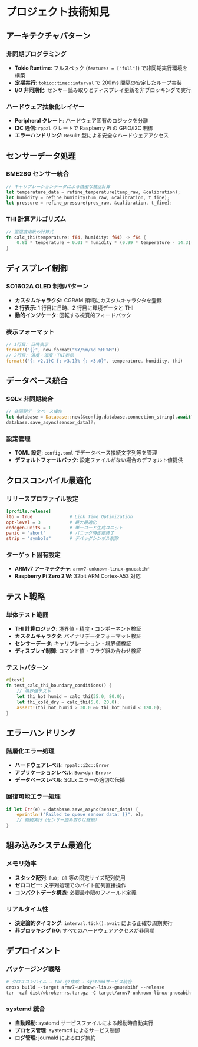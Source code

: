 # プロジェクト技術知見

## アーキテクチャパターン

### 非同期プログラミング

- **Tokio Runtime**: フルスペック (`features = ["full"]`) で非同期実行環境を構築
- **定期実行**: `tokio::time::interval` で 200ms 間隔の安定したループ実装
- **I/O 非同期化**: センサー読み取りとディスプレイ更新を非ブロッキングで実行

### ハードウェア抽象化レイヤー

- **Peripheral クレート**: ハードウェア固有のロジックを分離
- **I2C 通信**: `rppal` クレートで Raspberry Pi の GPIO/I2C 制御
- **エラーハンドリング**: `Result` 型による安全なハードウェアアクセス

## センサーデータ処理

### BME280 センサー統合

```rust
// キャリブレーションデータによる精密な補正計算
let temperature_data = refine_temperature(temp_raw, &calibration);
let humidity = refine_humidity(hum_raw, &calibration, t_fine);
let pressure = refine_pressure(pres_raw, &calibration, t_fine);
```

### THI 計算アルゴリズム

```rust
// 温湿度指数の計算式
fn calc_thi(temperature: f64, humidity: f64) -> f64 {
    0.81 * temperature + 0.01 * humidity * (0.99 * temperature - 14.3) + 46.3
}
```

## ディスプレイ制御

### SO1602A OLED 制御パターン

- **カスタムキャラクタ**: CGRAM 領域にカスタムキャラクタを登録
- **2 行表示**: 1 行目に日時、2 行目に環境データと THI
- **動的インジケータ**: 回転する視覚的フィードバック

### 表示フォーマット

```rust
// 1行目: 日時表示
format!("{}", now.format("%Y/%m/%d %H:%M"))
// 2行目: 温度・湿度・THI表示
format!("{: >2.1}C {: >3.1}% {: >3.0}", temperature, humidity, thi)
```

## データベース統合

### SQLx 非同期統合

```rust
// 非同期データベース操作
let database = Database::new(&config.database.connection_string).await?;
database.save_async(sensor_data)?;
```

### 設定管理

- **TOML 設定**: `config.toml` でデータベース接続文字列等を管理
- **デフォルトフォールバック**: 設定ファイルがない場合のデフォルト値提供

## クロスコンパイル最適化

### リリースプロファイル設定

```toml
[profile.release]
lto = true              # Link Time Optimization
opt-level = 3           # 最大最適化
codegen-units = 1       # 単一コード生成ユニット
panic = "abort"         # パニック時即座終了
strip = "symbols"       # デバッグシンボル削除
```

### ターゲット固有設定

- **ARMv7 アーキテクチャ**: `armv7-unknown-linux-gnueabihf`
- **Raspberry Pi Zero 2 W**: 32bit ARM Cortex-A53 対応

## テスト戦略

### 単体テスト範囲

- **THI 計算ロジック**: 境界値・精度・コンポーネント検証
- **カスタムキャラクタ**: バイナリデータフォーマット検証
- **センサーデータ**: キャリブレーション・境界値検証
- **ディスプレイ制御**: コマンド値・フラグ組み合わせ検証

### テストパターン

```rust
#[test]
fn test_calc_thi_boundary_conditions() {
    // 境界値テスト
    let thi_hot_humid = calc_thi(35.0, 80.0);
    let thi_cold_dry = calc_thi(5.0, 20.0);
    assert!(thi_hot_humid > 30.0 && thi_hot_humid < 120.0);
}
```

## エラーハンドリング

### 階層化エラー処理

- **ハードウェアレベル**: `rppal::i2c::Error`
- **アプリケーションレベル**: `Box<dyn Error>`
- **データベースレベル**: SQLx エラーの適切な伝播

### 回復可能エラー処理

```rust
if let Err(e) = database.save_async(sensor_data) {
    eprintln!("Failed to queue sensor data: {}", e);
    // 継続実行（センサー読み取りは継続）
}
```

## 組み込みシステム最適化

### メモリ効率

- **スタック配列**: `[u8; 8]` 等の固定サイズ配列使用
- **ゼロコピー**: 文字列処理でのバイト配列直接操作
- **コンパクトデータ構造**: 必要最小限のフィールド定義

### リアルタイム性

- **決定論的タイミング**: `interval.tick().await` による正確な周期実行
- **非ブロッキング I/O**: すべてのハードウェアアクセスが非同期

## デプロイメント

### パッケージング戦略

```makefile
# クロスコンパイル → tar.gz作成 → systemdサービス統合
cross build --target armv7-unknown-linux-gnueabihf --release
tar -czf dist/wbroker-rs.tar.gz -C target/armv7-unknown-linux-gnueabihf/release wbroker-rs
```

### systemd 統合

- **自動起動**: systemd サービスファイルによる起動時自動実行
- **プロセス管理**: systemctl によるサービス制御
- **ログ管理**: journald によるログ集約
